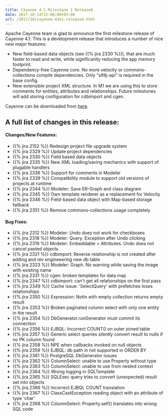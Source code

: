 ```yaml
---
title: Cayenne 4.1 Milestone 1 Released
date: 2017-10-14T12:00:00+03:00
url: /2017/10/cayenne-41m1-released.html
--- 
```


Apache Cayenne team is glad to announce the first milestone release of Cayenne 4.1. 
This is a development release that introduces a number of nice new major features:

- New field-based data objects (see {{% jira 2330 %}}), 
  that are much faster to read and write, while significantly reducing the app memory footprint.
- Dependency-free Cayenne core. No more velocity or commons-collections compile dependencies. Only "slf4j-api" is required in the base config.
- New extensible project XML structure. In M1 we are using this to store comments for entities, attributes and relationships. 
  Future milestones will add storing configuration for cdbimport and cgen.

Cayenne can be downloaded from [here](/download.html).

<div class="pb-3"><!-- gap 3rem --></div>
<h2 class="text-center">A full list of changes in this release:</h2>
<div class="pb-2"><!-- gap 2rem --></div>


#### Changes/New Features:

- {{% jira 2152 %}} Redesign project file upgrade system
- {{% jira 2329 %}} Update project dependencies
- {{% jira 2330 %}} Field based data objects
- {{% jira 2335 %}} New XML loading/saving mechanics with support of plugable handlers
- {{% jira 2336 %}} Support for comments in Modeler
- {{% jira 2339 %}} Compatibility module to support old versions of projects at runtime
- {{% jira 2344 %}} Modeler: Save ER-Graph and class diagram
- {{% jira 2345 %}} Own template renderer as a replacement for Velocity
- {{% jira 2346 %}} Field-based data object with Map-based storage fallback
- {{% jira 2351 %}} Remove commons-collections usage completely

<div class="pb-2"><!-- gap 2rem --></div>


#### Bug Fixes:

- {{% jira 2312 %}} Modeler: Undo does not work for checkboxes
- {{% jira 2318 %}} Modeler: Query. Exception after Undo clicking
- {{% jira 2319 %}} Modeler: Embeddable > Attributes. Undo does not cancel pasted objects
- {{% jira 2321 %}} cdbimport: Reverse relationship is not created after adding and rev engineeering new db table
- {{% jira 2323 %}} Modeler: Graph. No warning while saving the image with existing name
- {{% jira 2331 %}} cgen: broken templates for data map
- {{% jira 2347 %}} cdbimport: can't get all relationships on the first pass
- {{% jira 2349 %}} Cache issue: 'SelectQuery' with prefetches loses relationships
- {{% jira 2350 %}} Expression: NotIn with empty collection returns empty result
- {{% jira 2353 %}} Broken paginated column select with only one entity in the result
- {{% jira 2354 %}} DbGenerator.runGenerator must commit its connection
- {{% jira 2356 %}} EJBQL: Incorrect COUNT() on outer joined table
- {{% jira 2357 %}} Generic select queries silently convert result to nulls if no PK column found
- {{% jira 2358 %}} NPE when callbacks invoked on null objects
- {{% jira 2359 %}} EJBQL: db path in not supported in ORDER BY
- {{% jira 2361 %}} PostgreSQL DbGenerator issues
- {{% jira 2362 %}} ColumnSelect: unable to use Property without type
- {{% jira 2363 %}} ColumnSelect: unable to use from nested context
- {{% jira 2364 %}} Wrong logging in SQLTemplate
- {{% jira 2365 %}} SQLExec query tries to convert (unexpected) result set into objects
- {{% jira 2366 %}} Incorrect EJBQL COUNT translation
- {{% jira 2367 %}} ClassCastException reading object with an attribute of type 'char'
- {{% jira 2368 %}} ColumnSelect: Property.self() translates into wrong SQL code